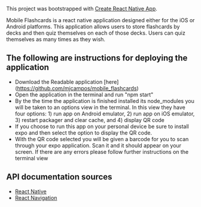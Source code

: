 This project was bootstrapped with [Create React Native App](https://github.com/react-community/create-react-native-app).

Mobile Flashcards is a react native application designed either for the iOS or Android platforms. This application allows users to store flashcards by decks and then quiz themselves on each of those decks. Users can quiz themselves as many times as they wish.

## The following are instructions for deploying the application

- Download the Readable application [here] (https://github.com/mjcampos/mobile_flashcards)
- Open the application in the terminal and run "npm start"
- By the the time the application is finished installed its node_modules you will be taken to an options view in the terminal. In this view they have four options: 1) run app on Android emulator, 2) run app on iOS emulator, 3) restart packager and clear cache, and 4) display QR code
- If you choose to run this app on your personal device be sure to install expo and then select the option to display the QR code. 
- With the QR code selected you will be given a barcode for you to scan through your expo application. Scan it and it should appear on your screen. If there are any errors please follow further instructions on the terminal view

## API documentation sources

- [React Native](https://facebook.github.io/react-native/)
- [React Navigation](https://reactnavigation.org/)